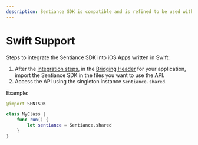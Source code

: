 ```yaml
---
description: Sentiance SDK is compatible and is refined to be used with Swift Apps.
---
```


# Swift Support

Steps to integrate the Sentiance SDK into iOS Apps written in Swift:

1. After the [integration steps](../../getting-started/ios-sdk/), in the [Bridging Header](https://developer.apple.com/documentation/swift/importing-objective-c-into-swift) for your application, import the Sentiance SDK in the files you want to use the API.
2. Access the API using the singleton instance `Sentiance.shared`.

Example:

```swift
@import SENTSDK

class MyClass {
    func run() {
        let sentiance = Sentiance.shared
    }
}
```
